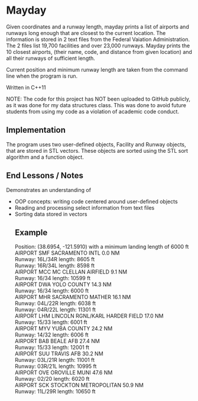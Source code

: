 # Mayday
Given coordinates and a runway length, mayday prints a list of airports and runways long enough that are closest to the current location. The information is stored in 2 text files from the Federal Vaiation Administration. The 2 files list 19,700 facilities and over 23,000 runways. Mayday prints the 10 closest airports, (their name, code, and distance from given location) and all their runways of sufficient length.

Current position and minimum runway length are taken from the command line when the program is run.

Written in C++11

NOTE: The code for this project has NOT been uploaded to GitHub publicly, as it was done for my data structures class. This was done to avoid future students from using my code as a violation of academic code conduct.

## Implementation
The program uses two user-defined objects, Facility and Runway objects, that are stored in STL vectors. These objects are sorted using the STL sort algorithm and a function object.

## End Lessons / Notes
Demonstrates an understanding of 
<ul>
  <li>OOP concepts: writing code centered around user-defined objects</li>
  <li>Reading and processing select information from text files</li>
  <li>Sorting data stored in vectors</li>
  
  ## Example
  Position: (38.6954, -121.5910) with a minimum landing length of 6000 ft
  AIRPORT       SMF  SACRAMENTO INTL                                      0.0 NM <br>
  Runway: 16L/34R  length: 8605 ft <br>
  Runway: 16R/34L  length: 8598 ft <br>
AIRPORT       MCC  MC CLELLAN AIRFIELD                                  9.1 NM <br>
  Runway: 16/34    length: 10599 ft <br>
AIRPORT       DWA  YOLO COUNTY                                         14.3 NM <br>
  Runway: 16/34    length: 6000 ft <br>
AIRPORT       MHR  SACRAMENTO MATHER                                   16.1 NM <br>
  Runway: 04L/22R  length: 6038 ft <br>
  Runway: 04R/22L  length: 11301 ft <br>
AIRPORT       LHM  LINCOLN RGNL/KARL HARDER FIELD                      17.0 NM <br>
  Runway: 15/33    length: 6001 ft <br>
AIRPORT       MYV  YUBA COUNTY                                         24.2 NM <br>
  Runway: 14/32    length: 6006 ft <br>
AIRPORT       BAB  BEALE AFB                                           27.4 NM <br>
  Runway: 15/33    length: 12001 ft <br>
AIRPORT       SUU  TRAVIS AFB                                          30.2 NM <br>
  Runway: 03L/21R  length: 11001 ft <br>
  Runway: 03R/21L  length: 10995 ft <br>
AIRPORT       OVE  OROVILLE MUNI                                       47.6 NM <br>
  Runway: 02/20    length: 6020 ft <br>
AIRPORT       SCK  STOCKTON METROPOLITAN                               50.9 NM <br>
  Runway: 11L/29R  length: 10650 ft
